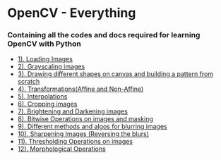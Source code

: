 # OpenCV - Everything
### Containing all the codes and docs required for learning OpenCV with Python

<ul>
<li><a href="https://github.com/Yashvardhan-Kukreja/OpenCV-Everything/tree/master/Codes%20And%20Docs/1).LoadingImages">1). Loading Images</a></li>
<li><a href="https://github.com/Yashvardhan-Kukreja/OpenCV-Everything/tree/master/Codes%20And%20Docs/2).GrayScaling">2). Grayscaling images</a></li>
<li><a href="https://github.com/Yashvardhan-Kukreja/OpenCV-Everything/tree/master/Codes%20And%20Docs/3).DrawingShapes">3). Drawing different shapes on canvas and building a pattern from scratch</a></li>
<li><a href="https://github.com/Yashvardhan-Kukreja/OpenCV-Everything/tree/master/Codes%20And%20Docs/4).Transformations">4). Transformations(Affine and Non-Affine)</a></li>
<li><a href="">5). Interpolations</a></li>
<li><a href="https://github.com/Yashvardhan-Kukreja/OpenCV-Everything/tree/master/Codes%20And%20Docs/6).CroppingImages">6). Cropping images</a></li>
<li><a href="https://github.com/Yashvardhan-Kukreja/OpenCV-Everything/tree/master/Codes%20And%20Docs/7).BrighteningAndDarkeningImages">7). Brightening and Darkening images</a></li>
<li><a href="https://github.com/Yashvardhan-Kukreja/OpenCV-Everything/tree/master/Codes%20And%20Docs/8).BitwiseOpsAndMasking">8). Bitwise Operations on images and masking</a></li>
<li><a href="https://github.com/Yashvardhan-Kukreja/OpenCV-Everything/tree/master/Codes%20And%20Docs/9).BlurringImages">9). Different methods and algos for blurring images</a></li>
<li><a href="https://github.com/Yashvardhan-Kukreja/OpenCV-Everything/tree/master/Codes%20And%20Docs/10).SharpeningImages">10). Sharpening Images (Reversing the blurs)</a></li>
<li><a href="https://github.com/Yashvardhan-Kukreja/OpenCV-Everything/tree/master/Codes%20And%20Docs/11).ThresholdingImages">11). Thresholding Operations on images</a></li>
<li><a href="https://github.com/Yashvardhan-Kukreja/OpenCV-Everything/tree/master/Codes%20And%20Docs/12).MorphologicalOps">12). Morphological Operations</a></li>
</ul>